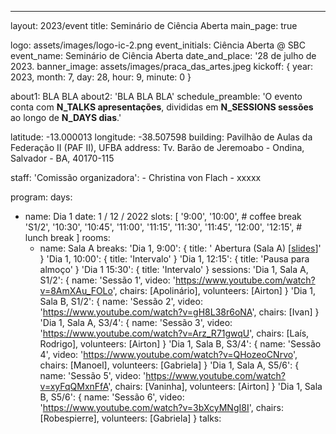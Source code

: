 ---
layout: 2023/event
title: Seminário de Ciência Aberta
main_page: true

logo: assets/images/logo-ic-2.png
event_initials: Ciência Aberta @ SBC
event_name: Seminário de Ciência Aberta
date_and_place: '28 de julho de 2023.
banner_image: assets/images/praca_das_artes.jpeg
kickoff: { year: 2023, month: 7, day: 28, hour: 9, minute: 0 }

about1:  BLA BLA
about2: 'BLA BLA BLA'
schedule_preamble: 'O evento conta com <b>N_TALKS apresentações</b>, divididas em <b>N_SESSIONS sessões</b> ao longo de <b>N_DAYS dias</b>.' 

latitude: -13.000013
longitude: -38.507598
building: Pavilhão de Aulas da<br>Federação II (PAF II), UFBA
address: Tv. Barão de Jeremoabo - Ondina,<br>Salvador - BA, 40170-115

staff:
  'Comissão organizadora':
    - Christina von Flach
    - xxxxx

program:
  days:
  - name: Dia 1
    date: 1 / 12 / 2022
    slots: [
      '9:00',
      '10:00', # coffee break
      'S1/2',
      '10:30', '10:45', '11:00', '11:15', '11:30', '11:45', '12:00',
      '12:15', # lunch break
    ]
    rooms:
    - name: Sala A
  breaks:
    'Dia 1, 9:00': { title: '<a href="https://www.youtube.com/watch?v=anWIwZFHQQM"><i class="fa fa-video-camera"></i></a>&nbsp;Abertura (Sala A) [<a href="https://zenodo.org/record/7385493">slides</a>]' }
    'Dia 1, 10:00': { title: 'Intervalo' }
    'Dia 1, 12:15': { title: 'Pausa para almoço' }
    'Dia 1 15:30': { title: 'Intervalo' }
  sessions:
    'Dia 1, Sala A, S1/2': { name: 'Sessão 1', video: 'https://www.youtube.com/watch?v=8AmXAu_FOLo', chairs: [Apolinário], volunteers: [Airton] }
    'Dia 1, Sala B, S1/2': { name: 'Sessão 2', video: 'https://www.youtube.com/watch?v=gH8L38r6oNA', chairs: [Ivan] }
    'Dia 1, Sala A, S3/4': { name: 'Sessão 3', video: 'https://www.youtube.com/watch?v=Arz_R71gwqU', chairs: [Laís, Rodrigo], volunteers: [Airton] }
    'Dia 1, Sala B, S3/4': { name: 'Sessão 4', video: 'https://www.youtube.com/watch?v=QHozeoCNrvo', chairs: [Manoel], volunteers: [Gabriela] }
    'Dia 1, Sala A, S5/6': { name: 'Sessão 5', video: 'https://www.youtube.com/watch?v=xyFqQMxnFfA', chairs: [Vaninha], volunteers: [Airton] }
    'Dia 1, Sala B, S5/6': { name: 'Sessão 6', video: 'https://www.youtube.com/watch?v=3bXcyMNgI8I', chairs: [Robespierre], volunteers: [Gabriela] }
  talks:

